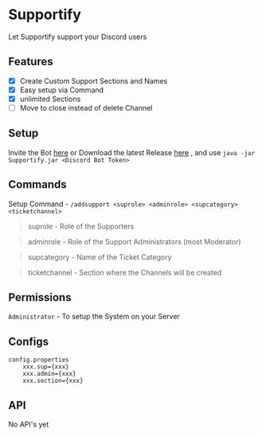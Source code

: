 # Supportify
Let Supportify support your Discord users
## Features
- [x] Create Custom Support Sections and Names
- [x] Easy setup via Command
- [x] unlimited Sections
- [ ] Move to close instead of delete Channel
## Setup
Invite the Bot [here](https://discord.com/oauth2/authorize?client_id=1278652316097974325&permissions=268577872&integration_type=0&scope=bot+applications.commands) or Download the latest Release [here](https://github.com/FemRene/Supportify/releases/latest/download/Supportify.jar)
, and use ``java -jar Supportify.jar <Discord Bot Token>``
## Commands
Setup Command - ``/addsupport <suprole> <adminrole> <supcategory> <ticketchannel>``
> suprole - Role of the Supporters

> adminrole - Role of the Support Administrators (most Moderator) 

> supcategory - Name of the Ticket Category

> ticketchannel - Section where the Channels will be created
## Permissions
``Administrator`` - To setup the System on your Server
## Configs
```
config.properties
    xxx.sup={xxx}
    xxx.admin={xxx}
    xxx.section={xxx}
```
## API
No API's yet
